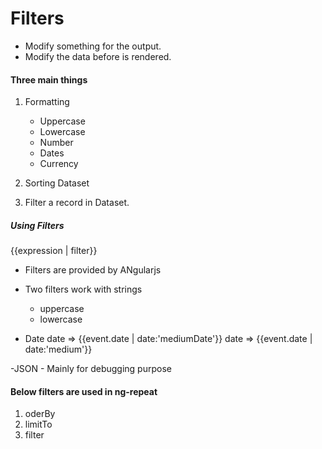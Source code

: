 # Filters

- Modify something for the output.
- Modify the data before is rendered.


#### Three main things

1. Formatting
	- Uppercase
	- Lowercase
	- Number
	- Dates
	- Currency

2. Sorting Dataset

3. Filter a record in Dataset.

##### Using Filters

{{expression | filter}}

- Filters are provided by ANgularjs
- Two filters work with strings
	- uppercase
	- lowercase

- Date
	date => {{event.date | date:'mediumDate'}}
	date => {{event.date | date:'medium'}}

-JSON
	- Mainly for debugging purpose


#### Below filters are used in ng-repeat
1. oderBy
2. limitTo
3. filter